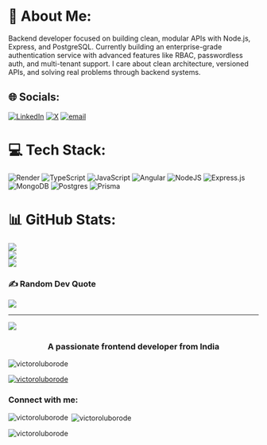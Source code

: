 # 💫 About Me:
Backend developer focused on building clean, modular APIs with Node.js, Express, and PostgreSQL. Currently building an enterprise-grade authentication service with advanced features like RBAC, passwordless auth, and multi-tenant support. I care about clean architecture, versioned APIs, and solving real problems through backend systems.<br>


## 🌐 Socials:
[![LinkedIn](https://img.shields.io/badge/LinkedIn-%230077B5.svg?logo=linkedin&logoColor=white)](https://linkedin.com/in/www.linkedin.com/in/victor-oluborode-4a3548218) [![X](https://img.shields.io/badge/X-black.svg?logo=X&logoColor=white)](https://x.com/oluborode_) [![email](https://img.shields.io/badge/Email-D14836?logo=gmail&logoColor=white)](mailto:oluborodevictor110@gmail.com) 

# 💻 Tech Stack:
![Render](https://img.shields.io/badge/Render-%46E3B7.svg?style=for-the-badge&logo=render&logoColor=white) ![TypeScript](https://img.shields.io/badge/typescript-%23007ACC.svg?style=for-the-badge&logo=typescript&logoColor=white) ![JavaScript](https://img.shields.io/badge/javascript-%23323330.svg?style=for-the-badge&logo=javascript&logoColor=%23F7DF1E) ![Angular](https://img.shields.io/badge/angular-%23DD0031.svg?style=for-the-badge&logo=angular&logoColor=white) ![NodeJS](https://img.shields.io/badge/node.js-6DA55F?style=for-the-badge&logo=node.js&logoColor=white) ![Express.js](https://img.shields.io/badge/express.js-%23404d59.svg?style=for-the-badge&logo=express&logoColor=%2361DAFB) ![MongoDB](https://img.shields.io/badge/MongoDB-%234ea94b.svg?style=for-the-badge&logo=mongodb&logoColor=white) ![Postgres](https://img.shields.io/badge/postgres-%23316192.svg?style=for-the-badge&logo=postgresql&logoColor=white) ![Prisma](https://img.shields.io/badge/Prisma-3982CE?style=for-the-badge&logo=Prisma&logoColor=white)
# 📊 GitHub Stats:
![](https://github-readme-stats.vercel.app/api?username=victoroluborode&theme=shadow_blue&hide_border=true&include_all_commits=false&count_private=false)<br/>
![](https://nirzak-streak-stats.vercel.app/?user=victoroluborode&theme=shadow_blue&hide_border=true)<br/>
![](https://github-readme-stats.vercel.app/api/top-langs/?username=victoroluborode&theme=shadow_blue&hide_border=true&include_all_commits=false&count_private=false&layout=compact)

### ✍️ Random Dev Quote
![](https://quotes-github-readme.vercel.app/api?type=horizontal&theme=radical)

---
[![](https://visitcount.itsvg.in/api?id=victoroluborode&icon=0&color=1)](https://visitcount.itsvg.in)

<!-- Proudly created with GPRM ( https://gprm.itsvg.in ) -->

<h3 align="center">A passionate frontend developer from India</h3>

<p align="left"> <img src="https://komarev.com/ghpvc/?username=victoroluborode&label=Profile%20views&color=0e75b6&style=flat" alt="victoroluborode" /> </p>

<p align="left"> <a href="https://github.com/ryo-ma/github-profile-trophy"><img src="https://github-profile-trophy.vercel.app/?username=victoroluborode" alt="victoroluborode" /></a> </p>

<h3 align="left">Connect with me:</h3>
<p align="left">
</p>

<p><img align="left" src="https://github-readme-stats.vercel.app/api/top-langs?username=victoroluborode&show_icons=true&locale=en&layout=compact" alt="victoroluborode" /></p>

<p>&nbsp;<img align="center" src="https://github-readme-stats.vercel.app/api?username=victoroluborode&show_icons=true&locale=en" alt="victoroluborode" /></p>

<p><img align="center" src="https://github-readme-streak-stats.herokuapp.com/?user=victoroluborode&" alt="victoroluborode" /></p>

